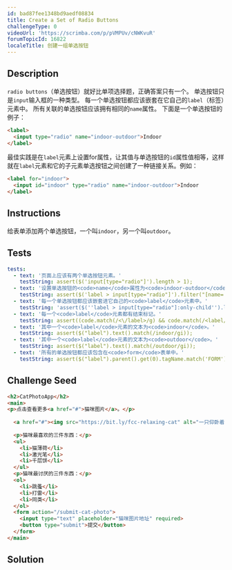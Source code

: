 ```yaml
---
id: bad87fee1348bd9aedf08834
title: Create a Set of Radio Buttons
challengeType: 0
videoUrl: 'https://scrimba.com/p/pVMPUv/cNWKvuR'
forumTopicId: 16822
localeTitle: 创建一组单选按钮
---
```


## Description
<section id='description'>
<code>radio buttons</code>（单选按钮）就好比单项选择题，正确答案只有一个。
单选按钮只是<code>input</code>输入框的一种类型。
每一个单选按钮都应该嵌套在它自己的<code>label</code>（标签）元素中。
所有关联的单选按钮应该拥有相同的<code>name</code>属性。
下面是一个单选按钮的例子：

```html
<label> 
  <input type="radio" name="indoor-outdoor">Indoor 
</label>
```

最佳实践是在<code>label</code>元素上设置for属性，让其值与单选按钮的<code>id</code>属性值相等，这样就在<code>label</code>元素和它的子元素单选按钮之间创建了一种链接关系。例如：

```html
<label for="indoor"> 
  <input id="indoor" type="radio" name="indoor-outdoor">Indoor 
</label>
```

</section>

## Instructions
<section id='instructions'>
给表单添加两个单选按钮，一个叫<code>indoor</code>，另一个叫<code>outdoor</code>。
</section>

## Tests
<section id='tests'>

```yml
tests:
  - text: '页面上应该有两个单选按钮元素。'
    testString: assert($('input[type="radio"]').length > 1);
  - text: '设置单选按钮的<code>name</code>属性为<code>indoor-outdoor</code>。'
    testString: assert($('label > input[type="radio"]').filter("[name='indoor-outdoor']").length > 1);
  - text: '每一个单选按钮都应该嵌套进它自己的<code>label</code>元素中。'
    testString: 'assert($(''label > input[type="radio"]:only-child'').length > 1);'
  - text: '每一个<code>label</code>元素都有结束标记。'
    testString: assert((code.match(/<\/label>/g) && code.match(/<label/g) && code.match(/<\/label>/g).length === code.match(/<label/g).length));
  - text: '其中一个<code>label</code>元素的文本为<code>indoor</code>。'
    testString: assert($("label").text().match(/indoor/gi));
  - text: '其中一个<code>label</code>元素的文本为<code>outdoor</code>。'
    testString: assert($("label").text().match(/outdoor/gi));
  - text: '所有的单选按钮都应该包含在<code>form</code>表单中。'
    testString: assert($("label").parent().get(0).tagName.match('FORM'));

```

</section>

## Challenge Seed
<section id='challengeSeed'>

<div id='html-seed'>

```html
<h2>CatPhotoApp</h2>
<main>
<p>点击查看更多<a href="#">猫咪图片</a>。</p>
  
  <a href="#"><img src="https://bit.ly/fcc-relaxing-cat" alt="一只仰卧着的萌猫"></a>
  
  <p>猫咪最喜欢的三件东西：</p>
  <ul>
    <li>猫薄荷</li>
    <li>激光笔</li>
    <li>千层饼</li>
  </ul>
  <p>猫咪最讨厌的三件东西：</p>
  <ol>
    <li>跳蚤</li>
    <li>打雷</li>
    <li>同类</li>
  </ol>
  <form action="/submit-cat-photo">
    <input type="text" placeholder="猫咪图片地址" required>
    <button type="submit">提交</button>
  </form>
</main>
```

</div>



</section>

## Solution
<section id='solution'>
</section>
              